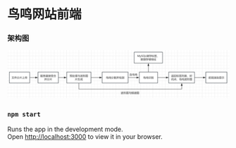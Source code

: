 # 鸟鸣网站前端

### 架构图
![架构图](./src/assets/整体框架图.png)



### `npm start`

Runs the app in the development mode.\
Open [http://localhost:3000](http://localhost:3000) to view it in your browser.


